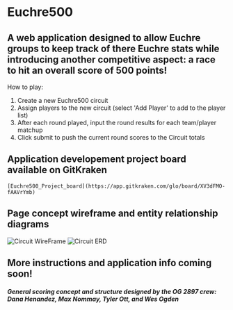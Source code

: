 # Euchre500

## A web application designed to allow Euchre groups to keep track of there Euchre stats while introducing another competitive aspect: a race to hit an overall score of 500 points!

How to play:

1. Create a new Euchre500 circuit
2. Assign players to the new circuit (select 'Add Player' to add to the player list) 
3. After each round played, input the round results for each team/player matchup
4. Click submit to push the current round scores to the Circuit totals


## Application developement project board available on GitKraken
 ```[Euchre500_Project_board](https://app.gitkraken.com/glo/board/XV3dFMO-fAAVrYmb)```
 
 ## Page concept wireframe and entity relationship diagrams
 
 ![Circuit WireFrame](https://imgur.com/GnwKj62.jpg)
  ![Circuit ERD](https://imgur.com/Wdqaoe6.jpg)

## More instructions and application info coming soon!

##### General scoring concept and structure designed by the OG 2897 crew: Dana Henandez, Max Nommay, Tyler Ott, and Wes Ogden 
